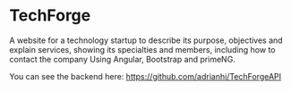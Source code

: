 # TechForge


A website for a technology startup to describe its purpose, objectives and explain services, showing its specialties and members, including how to contact the company
Using Angular, Bootstrap and primeNG.


You can see the backend here:  https://github.com/adrianhi/TechForgeAPI

